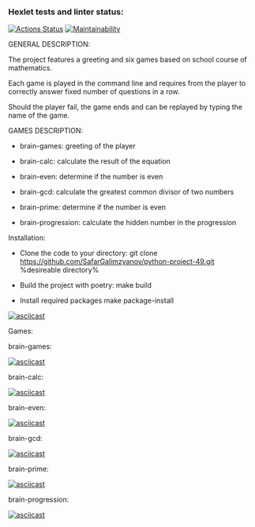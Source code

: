 ### Hexlet tests and linter status:
[![Actions Status](https://github.com/SafarGalimzyanov/python-project-49/workflows/hexlet-check/badge.svg)](https://github.com/SafarGalimzyanov/python-project-49/actions)
[![Maintainability](https://api.codeclimate.com/v1/badges/566304b06d2e1648d868/maintainability)](https://codeclimate.com/github/SafarGalimzyanov/python-project-49/maintainability)

GENERAL DESCRIPTION:

The project features a greeting and six games based on school course of mathematics.

Each game is played in the command line and requires from the player to correctly answer fixed number of questions in a row.

Should the player fail, the game ends and can be replayed by typing the name of the game.


GAMES DESCRIPTION:

 - brain-games: greeting of the player

 - brain-calc: calculate the result of the equation

 - brain-even: determine if the number is even

 - brain-gcd: calculate the greatest common divisor of two numbers

 - brain-prime: determine if the number is even

 - brain-progression: calculate the hidden number in the progression


Installation:

 - Clone the code to your directory:
git clone https://github.com/SafarGalimzyanov/python-project-49.git %desireable directory%

 - Build the project with poetry:
make build

 - Install required packages
make package-install

[![asciicast](https://asciinema.org/a/nmR4md0iYmAIb8B8NFqKJc9qS.svg)](https://asciinema.org/a/nmR4md0iYmAIb8B8NFqKJc9qS)

Games:

brain-games:

[![asciicast](https://asciinema.org/a/bgtkP79D3PTOSlShDxfB82rCj.svg)](https://asciinema.org/a/bgtkP79D3PTOSlShDxfB82rCj)

brain-calc:

[![asciicast](https://asciinema.org/a/ZLRGt3ES2j90GyKyHgr9gvUN3.svg)](https://asciinema.org/a/ZLRGt3ES2j90GyKyHgr9gvUN3)

brain-even:

[![asciicast](https://asciinema.org/a/Acxdq1cUGmFYOkLk3xKDZ2VT8.svg)](https://asciinema.org/a/Acxdq1cUGmFYOkLk3xKDZ2VT8)

brain-gcd:

[![asciicast](https://asciinema.org/a/z3w3qOpP0ImO9jO8ZlzEwavds.svg)](https://asciinema.org/a/z3w3qOpP0ImO9jO8ZlzEwavds)

brain-prime:

[![asciicast](https://asciinema.org/a/D83e8u7fxb2wOd9blNhG7ZgBA.svg)](https://asciinema.org/a/D83e8u7fxb2wOd9blNhG7ZgBA)

brain-progression:

[![asciicast](https://asciinema.org/a/zBtSLpa2CA025WskV1vrM1bsJ.svg)](https://asciinema.org/a/zBtSLpa2CA025WskV1vrM1bsJ)
